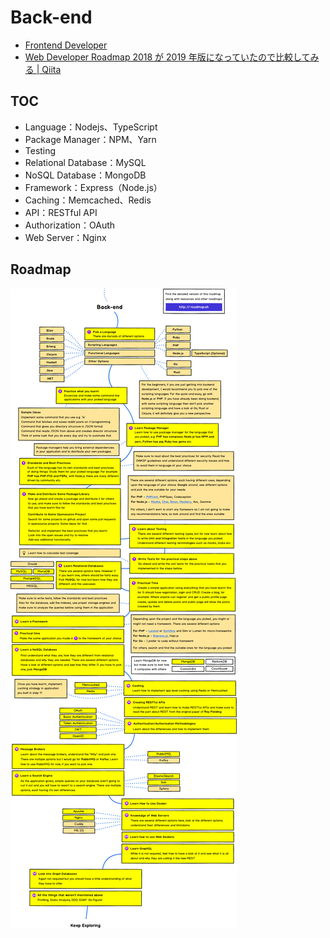 # Back-end

- [Frontend Developer](https://github.com/kamranahmedse/developer-roadmap)
- [Web Developer Roadmap 2018 が 2019 年版になっていたので比較してみる | Qiita](https://qiita.com/ushironoko/items/a2420cf4a28af56907e5)

## TOC

- Language：Nodejs、TypeScript
- Package Manager：NPM、Yarn
- Testing
- Relational Database：MySQL
- NoSQL Database：MongoDB
- Framework：Express（Node.js）
- Caching：Memcached、Redis
- API：RESTful API
- Authorization：OAuth
- Web Server：Nginx

## Roadmap

![Back-endRoadmap](images/README_Back-endRoadmap.png)
